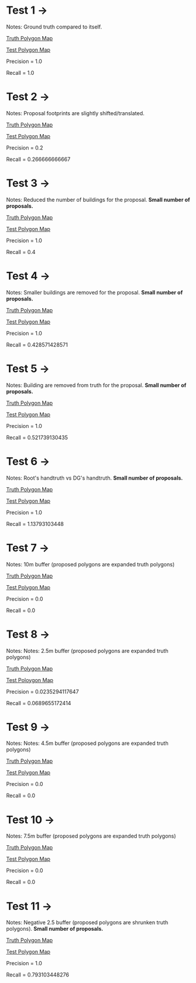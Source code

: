 # Test 1 ->

Notes: Ground truth compared to itself.

[Truth Polygon Map](https://github.com/toddstavish/BEE-CSharp/blob/master/data/Rio/rio_test_aoi1.geojson)

[Test Polygon Map](https://github.com/toddstavish/BEE-CSharp/blob/master/data/Rio_Submission_Testing/Rio_sample_challenge_submission1.geojson)

Precision =  1.0

Recall =  1.0

# Test 2 ->

Notes: Proposal footprints are slightly shifted/translated.

[Truth Polygon Map](https://github.com/toddstavish/BEE-CSharp/blob/master/data/Rio/rio_test_aoi2.geojson)

[Test Polygon Map](https://github.com/toddstavish/BEE-CSharp/blob/master/data/Rio_Submission_Testing/Rio_sample_challenge_submission2.geojson)

Precision =  0.2

Recall =  0.266666666667

# Test 3 ->

Notes: Reduced the number of buildings for the proposal. **Small number of proposals.**

[Truth Polygon Map](https://github.com/toddstavish/BEE-CSharp/blob/master/data/Rio/rio_test_aoi3.geojson)

[Test Polygon Map](https://github.com/toddstavish/BEE-CSharp/blob/master/data/Rio_Submission_Testing/Rio_sample_challenge_submission3.geojson)

Precision =  1.0

Recall =  0.4

# Test 4 ->

Notes: Smaller buildings are removed for the proposal. **Small number of proposals.**

[Truth Polygon Map](https://github.com/toddstavish/BEE-CSharp/blob/master/data/Rio/rio_test_aoi4.geojson)

[Test Polygon Map](https://github.com/toddstavish/BEE-CSharp/blob/master/data/Rio_Submission_Testing/Rio_sample_challenge_submission4.geojson)

Precision =  1.0

Recall =  0.428571428571

# Test 5 ->

Notes: Building are removed from truth for the proposal. **Small number of proposals.**

[Truth Polygon Map](https://github.com/toddstavish/BEE-CSharp/blob/master/data/Rio/rio_test_aoi5.geojson)

[Test Polygon Map](https://github.com/toddstavish/BEE-CSharp/blob/master/data/Rio_Submission_Testing/Rio_sample_challenge_submission5.geojson)

Precision =  1.0

Recall =  0.521739130435

# Test 6 ->

Notes: Root's handtruth vs DG's handtruth. **Small number of proposals.**

[Truth Polygon Map](https://github.com/toddstavish/BEE-CSharp/blob/master/data/Rio/rio_test_aoi1.geojson)

[Test Polygon Map](https://github.com/toddstavish/BEE-CSharp/blob/master/data/Rio_Hand_Truth_AOI1/AOI1_Hand1.geojson)

Precision =  1.0

Recall =  1.13793103448

# Test 7 ->

Notes: 10m buffer (proposed polygons are expanded truth polygons)

[Truth Polygon Map](https://github.com/toddstavish/BEE-CSharp/blob/master/data/Rio/rio_test_aoi1.geojson)

[Test Polygon Map](https://github.com/toddstavish/BEE-CSharp/blob/master/data/Rio_Hand_Truth_AOI1/Rio_test_aoi1_WGS84_10mbuffer.geojson)

Precision =  0.0

Recall =  0.0

# Test 8 ->

Notes: Notes: 2.5m buffer (proposed polygons are expanded truth polygons)

[Truth Polygon Map](https://github.com/toddstavish/BEE-CSharp/blob/master/data/Rio/rio_test_aoi1.geojson)

[Test Poloygon Map](https://github.com/toddstavish/BEE-CSharp/blob/master/data/Rio_Hand_Truth_AOI1/Rio_test_aoi1_WGS84_2p5mbuffer.geojson)

Precision =  0.0235294117647

Recall =  0.0689655172414

# Test 9 ->

Notes: Notes: 4.5m buffer (proposed polygons are expanded truth polygons)

[Truth Polygon Map](https://github.com/toddstavish/BEE-CSharp/blob/master/data/Rio/rio_test_aoi1.geojson)

[Test Polygon Map](https://github.com/toddstavish/BEE-CSharp/blob/master/data/Rio_Hand_Truth_AOI1/Rio_test_aoi1_WGS84_5mbuffer.geojson)

Precision =  0.0

Recall =  0.0

# Test 10 ->

Notes: 7.5m buffer (proposed polygons are expanded truth polygons)

[Truth Polygon Map](https://github.com/toddstavish/BEE-CSharp/blob/master/data/Rio/rio_test_aoi1.geojson)

[Test Polygon Map](https://github.com/toddstavish/BEE-CSharp/blob/master/data/Rio_Hand_Truth_AOI1/Rio_test_aoi1_WGS84_7p5mbuffer.geojson)

Precision =  0.0

Recall =  0.0

# Test 11 ->

Notes: Negative 2.5 buffer (proposed polygons are shrunken truth polygons). **Small number of proposals.**

[Truth Polygon Map](https://github.com/toddstavish/BEE-CSharp/blob/master/data/Rio/rio_test_aoi1.geojson)

[Test Polygon Map](https://github.com/toddstavish/BEE-CSharp/blob/master/data/Rio_Hand_Truth_AOI1/Rio_test_aoi1_WGS84_Neg2p5mbuffer.geojson)

Precision =  1.0

Recall =  0.793103448276
